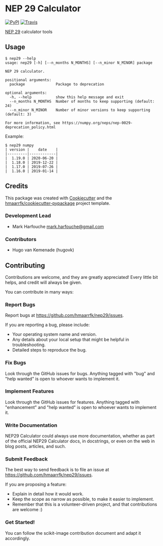 # NEP 29 Calculator


[![PyPI](https://img.shields.io/pypi/v/nep29.svg)](https://pypi.python.org/pypi/nep29)
[![Travis](https://img.shields.io/travis/hmaarrfk/nep29.svg)](https://travis-ci.com/hmaarrfk/nep29)


[NEP 29](https://numpy.org/neps/nep-0029-deprecation_policy.html) calculator tools

## Usage
```console
$ nep29 --help
usage: nep29 [-h] [--n_months N_MONTHS] [--n_minor N_MINOR] package

NEP 29 calculator.

positional arguments:
  package              Package to deprecation

optional arguments:
  -h, --help           show this help message and exit
  --n_months N_MONTHS  Number of months to keep supporting (default: 24)
  --n_minor N_MINOR    Number of minor versions to keep supporting (default: 3)

For more information, see https://numpy.org/neps/nep-0029-deprecation_policy.html
```

Example:

```console
$ nep29 numpy
| version |    date    |
|---------|------------|
|  1.19.0 | 2020-06-20 |
|  1.18.0 | 2019-12-22 |
|  1.17.0 | 2019-07-26 |
|  1.16.0 | 2019-01-14 |
```

## Credits

This package was created with [Cookiecutter](https://github.com/audreyr/cookiecutter)
and the
[hmaarrfk/cookiecutter-pypackage](https://github.com/hmaarrfk/cookiecutter-pypackage)
project template.

### Development Lead

* Mark Harfouche <mark.harfouche@gmail.com>

### Contributors

* Hugo van Kemenade (hugovk)

## Contributing

Contributions are welcome, and they are greatly appreciated! Every little bit
helps, and credit will always be given.

You can contribute in many ways:

### Report Bugs

Report bugs at https://github.com/hmaarrfk/nep29/issues.

If you are reporting a bug, please include:

* Your operating system name and version.
* Any details about your local setup that might be helpful in troubleshooting.
* Detailed steps to reproduce the bug.

### Fix Bugs

Look through the GitHub issues for bugs. Anything tagged with "bug" and "help
wanted" is open to whoever wants to implement it.

### Implement Features

Look through the GitHub issues for features. Anything tagged with "enhancement"
and "help wanted" is open to whoever wants to implement it.

### Write Documentation

NEP29 Calculator could always use more documentation, whether as part of the
official NEP29 Calculator docs, in docstrings, or even on the web in blog posts,
articles, and such.

### Submit Feedback

The best way to send feedback is to file an issue at https://github.com/hmaarrfk/nep29/issues.

If you are proposing a feature:

* Explain in detail how it would work.
* Keep the scope as narrow as possible, to make it easier to implement.
* Remember that this is a volunteer-driven project, and that contributions
  are welcome :)

### Get Started!

You can follow the scikit-image contribution document and adapt it accordingly.

